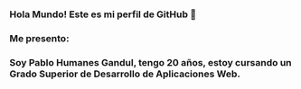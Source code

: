 ### Hola Mundo! Este es mi perfil de GitHub 👋

### Me presento:
### Soy Pablo Humanes Gandul, tengo 20 años, estoy cursando un Grado Superior de Desarrollo de Aplicaciones Web.
<!--
**Humanito04/humanito04** is a ✨ _special_ ✨ repository because its `README.md` (this file) appears on your GitHub profile.

Here are some ideas to get you started:

- 🔭 I’m currently working on ...
- 🌱 I’m currently learning ...
- 👯 I’m looking to collaborate on ...
- 🤔 I’m looking for help with ...
- 💬 Ask me about ...
- 📫 How to reach me: ...
- 😄 Pronouns: ...
- ⚡ Fun fact: ...
-->
